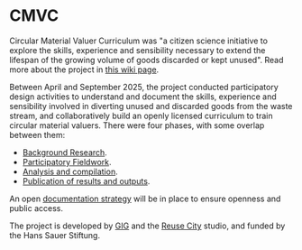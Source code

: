# CMVC

Circular Material Valuer Curriculum was "a citizen science initiative to explore the skills, experience and sensibility necessary to extend the lifespan of the growing volume of goods discarded or kept unused". Read more about the project in [this wiki page](https://wiki.reuse.city/en/projects/circular-valuer-curriculum).

Between April and September 2025, the project conducted participatory design activities to understand and document the skills, experience and sensibility involved in diverting unused and discarded goods from the waste stream, and collaboratively build an openly licensed curriculum to train circular material valuers. There were four phases, with some overlap between them:

- [Background Research](background).
- [Participatory Fieldwork](fieldwork).
- [Analysis and compilation](analysis).
- [Publication of results and outputs](outputs).

An open [documentation strategy](DOCUMENTATION.md) will be in place to ensure openness and public access.

The project is developed by [GIG](https://globalinnovationgathering.org) and the [Reuse City](https://reuse.city) studio, and funded by the Hans Sauer Stiftung.
